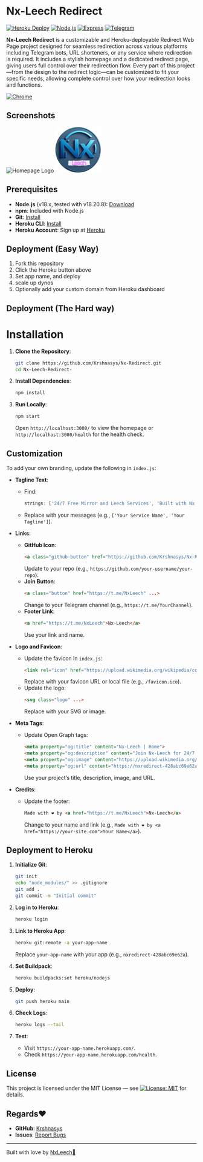 # Nx-Leech Redirect
[![Heroku Deploy](https://img.shields.io/badge/Heroku-Deployed-430098?style=flat-square&logo=heroku)](https://heroku.com/)
[![Node.js](https://img.shields.io/badge/Node.js-v18.20.8-green?style=flat-square&logo=node.js)](https://nodejs.org/)
[![Express](https://img.shields.io/badge/Express-v4.18.2-blue?style=flat-square&logo=express)](https://expressjs.com/)
[![Telegram](https://img.shields.io/badge/Telegram-Join%20Now-0088CC?style=flat-square&logo=telegram)](https://t.me/NxLeech)

**Nx-Leech Redirect** is a customizable and Heroku-deployable Redirect Web Page project designed for seamless redirection across various platforms including Telegram bots, URL shorteners, or any service where redirection is required. It includes a stylish homepage and a dedicated redirect page, giving users full control over their redirection flow.
Every part of this project—from the design to the redirect logic—can be customized to fit your specific needs, allowing complete control over how your redirection looks and functions.

[![Chrome](https://img.shields.io/badge/Live%20Demo-Open%20in%20Chrome-4285F4?style=flat-square&logo=google-chrome&logoColor=white)](https://nxredirect-428abc69e62a.herokuapp.com/)

## Screenshots 
![Homepage Logo](assets/homepage.png)
![Redirect Logo](assets/Redirect.png)

## Prerequisites

- **Node.js** (v18.x, tested with v18.20.8): [Download](https://nodejs.org/)
- **npm**: Included with Node.js
- **Git**: [Install](https://git-scm.com/downloads)
- **Heroku CLI**: [Install](https://devcenter.heroku.com/articles/heroku-cli)
- **Heroku Account**: Sign up at [Heroku](https://www.heroku.com/)

## Deployment (Easy Way)
1. Fork this repository
2. Click the Heroku button above
3. Set app name, and deploy
4. scale up dynos 
5. Optionally add your custom domain from Heroku dashboard
   
## Deployment (The Hard way)
# Installation

1. **Clone the Repository**:
   ```bash
   git clone https://github.com/Krshnasys/Nx-Redirect.git
   cd Nx-Leech-Redirect-
   ```

2. **Install Dependencies**:
   ```bash
   npm install
   ```

3. **Run Locally**:
   ```bash
   npm start
   ```
   Open `http://localhost:3000/` to view the homepage or `http://localhost:3000/health` for the health check.

## Customization

To add your own branding, update the following in `index.js`:

- **Tagline Text**:
  - Find:
    ```javascript
    strings: ['24/7 Free Mirror and Leech Services', 'Built with Nx Leech 🔧♨️']
    ```
  - Replace with your messages (e.g., `['Your Service Name', 'Your Tagline']`).

- **Links**:
  - **GitHub Icon**:
    ```html
    <a class="github-button" href="https://github.com/Krshnasys/Nx-Redirect" ...>
    ```
    Update to your repo (e.g., `https://github.com/your-username/your-repo`).
  - **Join Button**:
    ```html
    <a class="button" href="https://t.me/NxLeech" ...>
    ```
    Change to your Telegram channel (e.g., `https://t.me/YourChannel`).
  - **Footer Link**:
    ```html
    <a href="https://t.me/NxLeech">Nx-Leech</a>
    ```
    Use your link and name.

- **Logo and Favicon**:
  - Update the favicon in `index.js`:
    ```html
    <link rel="icon" href="https://upload.wikimedia.org/wikipedia/commons/8/82/Telegram_logo.svg" ...>
    ```
    Replace with your favicon URL or local file (e.g., `/favicon.ico`).
  - Update the logo:
    ```html
    <svg class="logo" ...>
    ```
    Replace with your SVG or image.

- **Meta Tags**:
  - Update Open Graph tags:
    ```html
    <meta property="og:title" content="Nx-Leech | Home">
    <meta property="og:description" content="Join Nx-Leech for 24/7 free mirror and leech services, built with ❤️🚀">
    <meta property="og:image" content="https://upload.wikimedia.org/wikipedia/commons/8/82/Telegram_logo.svg">
    <meta property="og:url" content="https://nxredirect-428abc69e62a.herokuapp.com/">
    ```
    Use your project’s title, description, image, and URL.

- **Credits**:
  - Update the footer:
    ```html
    Made with ❤️ by <a href="https://t.me/NxLeech">Nx-Leech</a>
    ```
    Change to your name and link (e.g., `Made with ❤️ by <a href="https://your-site.com">Your Name</a>`).

## Deployment to Heroku

1. **Initialize Git**:
   ```bash
   git init
   echo "node_modules/" >> .gitignore
   git add .
   git commit -m "Initial commit"
   ```

2. **Log in to Heroku**:
   ```bash
   heroku login
   ```

3. **Link to Heroku App**:
   ```bash
   heroku git:remote -a your-app-name
   ```
   Replace `your-app-name` with your app (e.g., `nxredirect-428abc69e62a`).

4. **Set Buildpack**:
   ```bash
   heroku buildpacks:set heroku/nodejs
   ```

5. **Deploy**:
   ```bash
   git push heroku main
   ```

6. **Check Logs**:
   ```bash
   heroku logs --tail
   ```

7. **Test**:
   - Visit `https://your-app-name.herokuapp.com/`.
   - Check `https://your-app-name.herokuapp.com/health`.

## License

This project is licensed under the MIT License — 
see [![License: MIT](https://img.shields.io/badge/License-MIT-yellow?style=flat-square&logo=open-source-initiative&logoColor=black)](LICENSE) for details.

## Regards♥️

- **GitHub**: [Krshnasys](https://github.com/Krshnasys)
- **Issues**: [Report Bugs](https://github.com/Krshnasys/Nx-Redirect/issues)

---
Built with love by [NxLeech💖](https://t.me/NxLeech)
